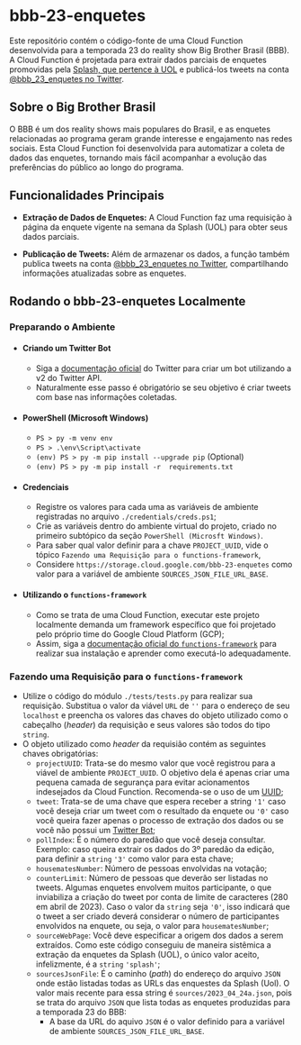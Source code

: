 # bbb-23-enquetes

Este repositório contém o código-fonte de uma Cloud Function desenvolvida para a temporada 23 do reality show Big Brother Brasil (BBB). A Cloud Function é projetada para extrair dados parciais de enquetes promovidas pela [Splash, que pertence à UOL](https://www.uol.com.br/splash/) e publicá-los tweets na conta [@bbb_23_enquetes no Twitter](https://twitter.com/bbb_23_enquetes/).

## Sobre o Big Brother Brasil

O BBB é um dos reality shows mais populares do Brasil, e as enquetes relacionadas ao programa geram grande interesse e engajamento nas redes sociais. Esta Cloud Function foi desenvolvida para automatizar a coleta de dados das enquetes, tornando mais fácil acompanhar a evolução das preferências do público ao longo do programa.

## Funcionalidades Principais

- **Extração de Dados de Enquetes:** A Cloud Function faz uma requisição à página da enquete vigente na semana da Splash (UOL) para obter seus dados parciais.

- **Publicação de Tweets:** Além de armazenar os dados, a função também publica tweets na conta [@bbb_23_enquetes no Twitter](https://twitter.com/bbb_23_enquetes/), compartilhando informações atualizadas sobre as enquetes.

## Rodando o bbb-23-enquetes Localmente

### Preparando o Ambiente

  - #### Criando um Twitter Bot

    - Siga a [documentação oficial](https://developer.twitter.com/en/docs/tutorials/how-to-create-a-twitter-bot-with-twitter-api-v2) do Twitter para criar um bot utilizando a v2 do Twitter API.
    - Naturalmente esse passo é obrigatório se seu objetivo é criar tweets com base nas informações coletadas.

  - #### PowerShell (Microsoft Windows)

    - `PS > py -m venv env`
    - `PS > .\env\Script\activate`
    - `(env) PS > py -m pip install --upgrade pip` (Optional)
    - `(env) PS > py -m pip install -r  requirements.txt`

  - #### Credenciais

    - Registre os valores para cada uma as variáveis de ambiente registradas no arquivo `./credentials/creds.ps1`;
    - Crie as variáveis dentro do ambiente virtual do projeto, criado no primeiro subtópico da seção `PowerShell (Microsft Windows)`.
    - Para saber qual valor definir para a chave `PROJECT_UUID`, vide o tópico `Fazendo uma Requisição para o functions-framework`, 
    - Considere `https://storage.cloud.google.com/bbb-23-enquetes` como valor para a variável de ambiente `SOURCES_JSON_FILE_URL_BASE`.

  - #### Utilizando o `functions-framework`

    - Como se trata de uma Cloud Function, executar este projeto localmente demanda um framework específico que foi projetado pelo próprio time do Google Cloud Platform (GCP);
    - Assim, siga a [documentação oficial do `functions-framework`](https://github.com/GoogleCloudPlatform/functions-framework-python) para realizar sua instalação e aprender como executá-lo adequadamente.


### Fazendo uma Requisição para o `functions-framework`

  -  Utilize o código do módulo `./tests/tests.py` para realizar sua requisição. Substitua o valor da viável `URL` de `''` para o endereço de seu `localhost` e preencha os valores das chaves do objeto utilizado como o cabeçalho (_header_) da requisição e seus valores são todos do tipo `string`.
  - O objeto utilizado como _header_ da requisião contém as seguintes chaves obrigatórias:
    - `projectUUID`: Trata-se do mesmo valor que você registrou para a viável de ambiente `PROJECT_UUID`. O objetivo dela é apenas criar uma pequena camada de segurança para evitar acionamentos indesejados da Cloud Function. Recomenda-se o uso de um [UUID](https://pt.wikipedia.org/wiki/Identificador_%C3%BAnico_universal);
    - `tweet`: Trata-se de uma chave que espera receber a string `'1'` caso você deseja criar um tweet com o resultado da enquete ou `'0'` caso você queira fazer apenas o processo de extração dos dados ou se você não possui um [Twitter Bot](https://developer.twitter.com/en/docs/tutorials/how-to-create-a-twitter-bot-with-twitter-api-v2);
    - `pollIndex`: É o número do paredão que você deseja consultar. Exemplo: caso queira extrair os dados do 3º paredão da edição, para definir a `string` `'3'` como valor para esta chave;
    - `housematesNumber`: Número de pessoas envolvidas na votação;
    - `counterLimit`: Número de pessoas que deverão ser listadas no tweets. Algumas enquetes envolvem muitos participante, o que inviabiliza a criação do tweet por conta de limite de caracteres (280 em abril de 2023). Caso o valor da `string` seja `'0'`, isso indicará que o tweet a ser criado deverá considerar o número de participantes envolvidos na enquete, ou seja, o valor para `housematesNumber`;
    - `sourceWebPage`: Você deve especificar a origem dos dados a serem extraídos. Como este código conseguiu de maneira sistêmica a extração da enquetes da Splash (UOL), o único valor aceito, infelizmente, é a `string` `'splash'`;
    - `sourcesJsonFile`: É o caminho (_path_) do endereço do arquivo `JSON` onde estão listadas todas as URLs das enquestes da Splash (Uol). O valor mais recente para essa string é `sources/2023_04_24a.json`, pois se trata do arquivo `JSON` que lista todas as enquetes produzidas para a temporada 23 do BBB:
      - A base da URL do aquivo `JSON` é o valor definido para a variável de ambiente `SOURCES_JSON_FILE_URL_BASE`.